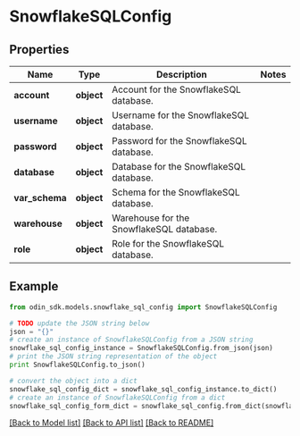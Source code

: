 # SnowflakeSQLConfig


## Properties

Name | Type | Description | Notes
------------ | ------------- | ------------- | -------------
**account** | **object** | Account for the SnowflakeSQL database. | 
**username** | **object** | Username for the SnowflakeSQL database. | 
**password** | **object** | Password for the SnowflakeSQL database. | 
**database** | **object** | Database for the SnowflakeSQL database. | 
**var_schema** | **object** | Schema for the SnowflakeSQL database. | 
**warehouse** | **object** | Warehouse for the SnowflakeSQL database. | 
**role** | **object** | Role for the SnowflakeSQL database. | 

## Example

```python
from odin_sdk.models.snowflake_sql_config import SnowflakeSQLConfig

# TODO update the JSON string below
json = "{}"
# create an instance of SnowflakeSQLConfig from a JSON string
snowflake_sql_config_instance = SnowflakeSQLConfig.from_json(json)
# print the JSON string representation of the object
print SnowflakeSQLConfig.to_json()

# convert the object into a dict
snowflake_sql_config_dict = snowflake_sql_config_instance.to_dict()
# create an instance of SnowflakeSQLConfig from a dict
snowflake_sql_config_form_dict = snowflake_sql_config.from_dict(snowflake_sql_config_dict)
```
[[Back to Model list]](../README.md#documentation-for-models) [[Back to API list]](../README.md#documentation-for-api-endpoints) [[Back to README]](../README.md)


